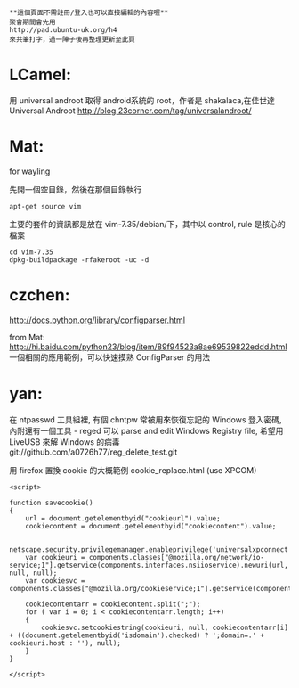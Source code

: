     **這個頁面不需註冊/登入也可以直接編輯的內容喔**
    聚會期間會先用 
    http://pad.ubuntu-uk.org/h4 
    來共筆打字，過一陣子後再整理更新至此頁


# LCamel:

用 universal androot 取得 android系統的 root，作者是 shakalaca,在佳世達
Universal Androot 
<http://blog.23corner.com/tag/universalandroot/>  

# Mat:

for wayling

先開一個空目錄，然後在那個目錄執行


    apt-get source vim


主要的套件的資訊都是放在 vim-7.35/debian/下，其中以 control, rule 是核心的檔案


    cd vim-7.35
    dpkg-buildpackage -rfakeroot -uc -d




# czchen:

<http://docs.python.org/library/configparser.html>  

from Mat: 
<http://hi.baidu.com/python23/blog/item/89f94523a8ae69539822eddd.html>  
一個相關的應用範例，可以快速摸熟 ConfigParser 的用法




# yan:


在 ntpasswd 工具組裡, 有個 chntpw 常被用來恢復忘記的 Windows 登入密碼, 內附還有一個工具 - reged 可以 parse and edit Windows Registry file, 希望用 LiveUSB 來解 Windows 的病毒
git://github.com/a0726h77/reg_delete_test.git


用 firefox 置換 cookie 的大概範例
cookie_replace.html (use XPCOM)

    <script>
    
    function savecookie()
    {
        url = document.getelementbyid("cookieurl").value;
        cookiecontent = document.getelementbyid("cookiecontent").value;
    
        netscape.security.privilegemanager.enableprivilege('universalxpconnect');
        var cookieuri = components.classes["@mozilla.org/network/io-service;1"].getservice(components.interfaces.nsiioservice).newuri(url, null, null); 
        var cookiesvc = components.classes["@mozilla.org/cookieservice;1"].getservice(components.interfaces.nsicookieservice);
    
        cookiecontentarr = cookiecontent.split(";");
        for ( var i = 0; i < cookiecontentarr.length; i++)
        {
            cookiesvc.setcookiestring(cookieuri, null, cookiecontentarr[i] + ((document.getelementbyid('isdomain').checked) ? ';domain=.' + cookieuri.host : ''), null);
        }
    }
    
    </script>
